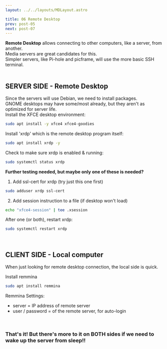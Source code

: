 ```yaml
---
layout: ../../layouts/MDLayout.astro

title: 06 Remote Desktop
prev: post-05
next: post-07
---
```



**Remote Desktop** allows connecting to other computers, like a server, from another.<br>
Media servers are great candidates for this.<br>
Simpler servers, like Pi-hole and picframe, will use the more basic SSH terminal.<br><br>

## SERVER SIDE - Remote Desktop

Since the servers will use Debian, we need to install packages.<br>
GNOME desktops may have some/most already, but they aren't as optimized for server life.<br>
Install the XFCE desktop environment:
```sh
sudo apt install -y xfce4 xfce4-goodies	
```
Install 'xrdp' which is the remote desktop program itself:
```sh
sudo apt install xrdp -y
```
Check to make sure xrdp is enabled & running:
```sh
sudo systemctl status xrdp
```
**Further testing needed, but maybe only one of these is needed?**
1. Add ssl-cert for xrdp (try just this one first)
```sh
sudo adduser xrdp ssl-cert 
```
2. Add session instruction to a file (if desktop won't load)
```sh
echo "xfce4-session" | tee .xsession
```
After one (or both), restart xrdp:
```sh
sudo systemctl restart xrdp
```
<br>

## CLIENT SIDE - Local computer

When just looking for remote desktop connection, the local side is quick.

Install remmina
```sh
sudo apt install remmina
```
Remmina Settings:
* server = IP address of remote server
* user / password = of the remote server, for auto-login

<br>

### That's it! But there's more to it on BOTH sides if we need to wake up the server from sleep!!